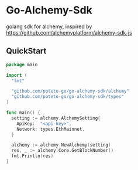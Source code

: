 # Go-Alchemy-Sdk

golang sdk for alchemy, inspired by https://github.com/alchemyplatform/alchemy-sdk-js

## QuickStart

```go
package main

import (
  "fmt"

  "github.com/poteto-go/go-alchemy-sdk/alchemy"
  "github.com/poteto-go/go-alchemy-sdk/types"
)

func main() {
  setting := alchemy.AlchemySetting{
    ApiKey:  "<api-key>",
    Network: types.EthMainnet,
  }

  alchemy := alchemy.NewAlchemy(setting)
  res, _ := alchemy.Core.GetBlockNumber()
  fmt.Println(res)
}
```

